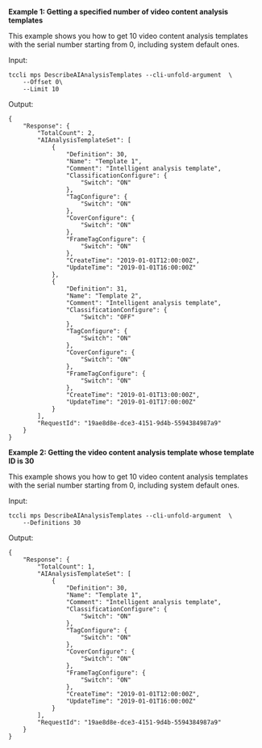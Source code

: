 **Example 1: Getting a specified number of video content analysis templates**

This example shows you how to get 10 video content analysis templates with the serial number starting from 0, including system default ones.

Input: 

```
tccli mps DescribeAIAnalysisTemplates --cli-unfold-argument  \
    --Offset 0\
    --Limit 10
```

Output: 
```
{
    "Response": {
        "TotalCount": 2,
        "AIAnalysisTemplateSet": [
            {
                "Definition": 30,
                "Name": "Template 1",
                "Comment": "Intelligent analysis template",
                "ClassificationConfigure": {
                    "Switch": "ON"
                },
                "TagConfigure": {
                    "Switch": "ON"
                },
                "CoverConfigure": {
                    "Switch": "ON"
                },
                "FrameTagConfigure": {
                    "Switch": "ON"
                },
                "CreateTime": "2019-01-01T12:00:00Z",
                "UpdateTime": "2019-01-01T16:00:00Z"
            },
            {
                "Definition": 31,
                "Name": "Template 2",
                "Comment": "Intelligent analysis template",
                "ClassificationConfigure": {
                    "Switch": "OFF"
                },
                "TagConfigure": {
                    "Switch": "ON"
                },
                "CoverConfigure": {
                    "Switch": "ON"
                },
                "FrameTagConfigure": {
                    "Switch": "ON"
                },
                "CreateTime": "2019-01-01T13:00:00Z",
                "UpdateTime": "2019-01-01T17:00:00Z"
            }
        ],
        "RequestId": "19ae8d8e-dce3-4151-9d4b-5594384987a9"
    }
}
```

**Example 2: Getting the video content analysis template whose template ID is 30**

This example shows you how to get 10 video content analysis templates with the serial number starting from 0, including system default ones.

Input: 

```
tccli mps DescribeAIAnalysisTemplates --cli-unfold-argument  \
    --Definitions 30
```

Output: 
```
{
    "Response": {
        "TotalCount": 1,
        "AIAnalysisTemplateSet": [
            {
                "Definition": 30,
                "Name": "Template 1",
                "Comment": "Intelligent analysis template",
                "ClassificationConfigure": {
                    "Switch": "ON"
                },
                "TagConfigure": {
                    "Switch": "ON"
                },
                "CoverConfigure": {
                    "Switch": "ON"
                },
                "FrameTagConfigure": {
                    "Switch": "ON"
                },
                "CreateTime": "2019-01-01T12:00:00Z",
                "UpdateTime": "2019-01-01T16:00:00Z"
            }
        ],
        "RequestId": "19ae8d8e-dce3-4151-9d4b-5594384987a9"
    }
}
```

